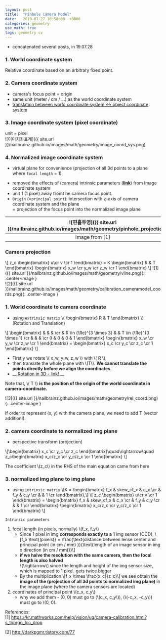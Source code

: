 ```yaml
---
layout: post
title:  "Pinhole Camera Model"
date:   2019-07-27 10:58:00  +0800
categories: geometry
use_math: true
tags: geometry cv
---
```


- concatenated several posts, in 19.07.28

### 1. World coordinate system
Relative coordinate based on an arbitrary fixed point.

### 2. Camera coordinate system
* camera's focus point = origin  
* same unit (meter / cm / ...) as the world coordinate system
* <a href="{{site.url}}/geometry/2018/10/22/rot-trans-coord.html" target="_blank">translation between world coordinate system <-> object coordinate system </a>


### 3. Image coordinate system (pixel coordinate)
unit = pixel   
![이미지좌표계]({{ site.url }}/nailbrainz.github.io/images/math/geometry/image_coord_sys.png)  

### 4. Normalized image coordinate system
- virtual plane for convenience (projection of all 3d points to a plane where `focal length` = 1)

* removed the effects of (camera) intrinsic parameters (<a href = "http://darkpgmr.tistory.com/77" target="_blank">__link__</a>) from Image coordinate system  
* unit 1 (1 pixel) away fromt he camera focus point.  
* `Origin` (=`principal point`): intersection with z-axis of camera coordinate system and the plane  
        = projection of the focus point into the normalized image plane

| ![핀홀투영]({{ site.url }}/nailbrainz.github.io/images/math/geometry/pinhole_projection.png)| 
|:--:| 
| Image from [1] |

  

### Camera projection 
\\[ z_c 
\begin{bmatrix}
u\cr v \cr 1 
\end{bmatrix} 
= K 
\begin{bmatrix} R & T 
\end{bmatrix} 
\begin{bmatrix} 
x_w \cr y_w \cr z_w \cr 1 
\end{bmatrix} \\]
![1]({{ site.url }}/nailbrainz.github.io/images/math/geometry/vline.png){: .center-image }  
![2]({{ site.url }}/nailbrainz.github.io/images/math/geometry/calibration_cameramodel_coords.png){: .center-image } 

### 1. World coordinate to camera coordinate
- using `extrinsic matrix` \\( \begin{bmatrix} R & T \end{bmatrix} \\) (Rotation and Translation)

\\[ \begin{bmatrix}   &   &  &  \cr & R \in {\Re}^{3 \times 3} & & T \in {\Re}^{3 \times 1} \cr   & & & \cr 0 & 0 & 0 & 1 \end{bmatrix} \begin{bmatrix} x_w \cr y_w \cr z_w \cr 1 \end{bmatrix} = \begin{bmatrix} x_c \cr y_c \cr z_c \cr 1 \end{bmatrix} \\]

* Firstly we rotate \\( x_w, y_w, z_w \\) with \\( R \\), 
* then translate the whole plane with \\(T\\). __We cannot translate the points directly before we align the coordinates__.
* <a href = "{{site.url}}//geometry/2018/10/23/rot-trans-coord.html" target="_blank"> __ Rotation in 3D - link! __</a>

Note that, \\( T \\) __is the position of the origin of the world coordinate in camera-coordinate.__

![3]({{ site.url }}/nailbrainz.github.io/images/math/geometry/rel_coord.png){: .center-image } 

If order to represent (x, y) with the camera plane, we need to add T (vector addition!).

### 2. camera coordinate to normalized img plane
- perspective transform (projection)

\\[\begin{bmatrix} x_c \cr y_c \cr z_c \end{bmatrix}\quad\rightarrow\quad z_c\begin{bmatrix} x_c/z_c \cr y_c/z_c \cr 1 \end{bmatrix} \\]

The coefficient \\(z_c\\) in the RHS of the main equation came from here

### 3. normalized img plane to img plane
- using `intrinsic matrix` 
  \\[K = \begin{bmatrix}   f\_x &  skew_cf\_x & c\_x \cr  & f\_y  & c\_y \cr   & & 1 \cr \end{bmatrix},\\] \\[ z_c 
\begin{bmatrix}
u\cr v \cr 1 
\end{bmatrix} 
= \begin{bmatrix}   f\_x &  skew_cf\_x & c\_x \cr  & f\_y  & c\_y \cr   & & 1 \cr \end{bmatrix} \begin{bmatrix} x_c/z_c \cr y_c/z_c \cr 1 \end{bmatrix}
\\]

`Intrinsic parameters`
1. focal length (in pixels, normally) \\(f\_x, f\_y\\)  
   * Since 1 pixel in img __corresponds exactly to a__ 1 img sensor (CCD), 
\\[f\_x \text\{(pixels)\} = \frac\{\text\{distance between lense center and principal point (in cm / mm) \}\}\{\text\{length of an image sensor in img x direction (in cm / mm)\}\}\\]
    * __if we halve the resolution with the same camera, then the focal length is also halved__  
      \\(\rightarrow\\) since the length and height of the img sensor size, which is mapped to 1 pixel, gets twice bigger
    * By the multiplication \\[f\_x \times \frac\{x_c\}\{z_c\}\\] we see obtain the __image of the (projection of all 3d points to normalized img plane)__ in the image plane (where the camera sensors are located)
2. coordinates of principal point \\(c\_x, c\_y\\)
    * why we add them - (0, 0) must go to (\\(c\_x, c\_y\\)), (\\(-c\_x, -c\_y\\)) must go to \\(0, 0).

References:  
[1] <a href="https://kr.mathworks.com/help/vision/ug/camera-calibration.html?s_tid=gn_loc_drop" target="_blank">https://kr.mathworks.com/help/vision/ug/camera-calibration.html?s_tid=gn_loc_drop</a>




[2] <a href = "http://darkpgmr.tistory.com/77" target="_blank">http://darkpgmr.tistory.com/77</a>